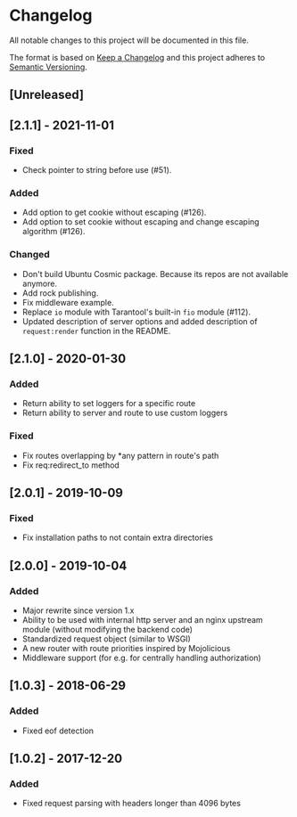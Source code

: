 # Changelog
All notable changes to this project will be documented in this file.

The format is based on [Keep a Changelog](http://keepachangelog.com/en/1.0.0/)
and this project adheres to [Semantic Versioning](http://semver.org/spec/v2.0.0.html).

## [Unreleased]

## [2.1.1] - 2021-11-01

### Fixed

- Check pointer to string before use (#51).

### Added

- Add option to get cookie without escaping (#126).
- Add option to set cookie without escaping and change escaping algorithm (#126).

### Changed

- Don't build Ubuntu Cosmic package. Because its repos are not available
  anymore.
- Add rock publishing.
- Fix middleware example.
- Replace `io` module with Tarantool's built-in `fio` module (#112).
- Updated description of server options and added description of
  `request:render` function in the README.

## [2.1.0] - 2020-01-30
### Added
- Return ability to set loggers for a specific route
- Return ability to server and route to use custom loggers 

### Fixed
- Fix routes overlapping by *any pattern in route's path
- Fix req:redirect_to method

## [2.0.1] - 2019-10-09
### Fixed
- Fix installation paths to not contain extra directories

## [2.0.0] - 2019-10-04
### Added
- Major rewrite since version 1.x
- Ability to be used with internal http server and an nginx upstream module
  (without modifying the backend code)
- Standardized request object (similar to WSGI)
- A new router with route priorities inspired by Mojolicious
- Middleware support (for e.g. for centrally handling authorization)

## [1.0.3] - 2018-06-29
### Added
- Fixed eof detection

## [1.0.2] - 2017-12-20
### Added
- Fixed request parsing with headers longer than 4096 bytes
